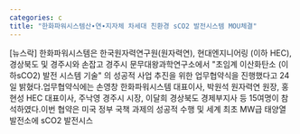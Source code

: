```yaml
---
categories: c
title: "한화파워시스템산∙연∙지자체 차세대 친환경 sCO2 발전시스템 MOU체결"
---
```

[뉴스락] 한화파워시스템은 한국원자력연구원(원자력연), 현대엔지니어링 (이하 HEC), 경상북도 및 경주시와 손잡고 경주시 문무대왕과학연구소에서 "초임계 이산화탄소 (이하sCO2) 발전 시스템 기술" 의 성공적 사업 추진을 위한 업무협약식을 진행했다고 24일 밝혔다.업무협약식에는 손영창 한화파워시스템 대표이사, 박원석 원자력연 원장, 홍현성 HEC 대표이사, 주낙영 경주시 시장, 이달희 경상북도 경제부지사 등 15여명이 참석하였다.이번 협약은 미국 정부 국책 과제의 성공적 수행 및 세계 최초 MW급 태양열 발전소에 sCO2 발전시스